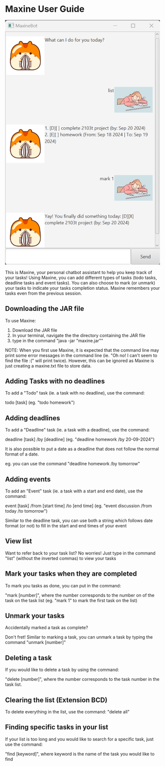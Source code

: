 # Maxine User Guide


![A screenshot of MaxineBot](Ui.png)


This is Maxine, your personal chatbot assistant to help you keep track of your tasks!
Using Maxine, you can add different types of tasks (todo tasks, deadline tasks and event tasks).
You can also choose to mark (or unmark) your tasks to indicate your tasks completion status.
Maxine remembers your tasks even from the previous session.

## Downloading the JAR file

To use Maxine:

1. Download the JAR file
2. In your terminal, navigate the the directory containing the JAR file
3. type in the command "java -jar "maxine.jar""

NOTE: When you first use Maxine, it is expected that the command line 
may print some error messages in the command line
(ie. "Oh no! I can't seem to find the file :(" will print twice).
However, this can be ignored as Maxine is just creating a maxine.txt file to
store data.

## Adding Tasks with no deadlines

To add a "Todo" task (ie. a task with no deadline), use the command:

todo [task] (eg. "todo homework")

## Adding deadlines

To add a "Deadline" task (ie. a task with a deadline), use the command:

deadline [task] /by [deadline] (eg. "deadline homework /by 20-09-2024")

It is also possible to put a date as a deadline that does not follow the normal format of a date.

eg. you can use the command "deadline homework /by tomorrow"

## Adding events

To add an "Event" task (ie. a task with a start and end date), use the command:

event [task] /from [start time] /to [end time] (eg. "event discussion /from today /to tomorrow")

Similar to the deadline task, you can use both a string which follows date format (or not)
to fill in the start and end times of your event

## View list

Want to refer back to your task list? 
No worries! Just type in the command "list" (without the inverted commas) to view your tasks

## Mark your tasks when they are completed

To mark you tasks as done, you can put in the command:

"mark [number]", where the number corresponds to the number on of the task on the task list
(eg. "mark 1" to mark the first task on the list)

## Unmark your tasks

Accidentally marked a task as complete?

Don't fret! Similar to marking a task, you can unmark a task by typing the command "unmark [number]"

## Deleting a task

If you would like to delete a task by using the command:

"delete [number]", where the number corresponds to the task number in the task list.

## Clearing the list (Extension BCD)

To delete everything in the list, use the command: "delete all"

## Finding specific tasks in your list

If your list is too long and you would like to search for a specific task, just use the command:

"find [keyword]", where keyword is the name of the task you would like to find